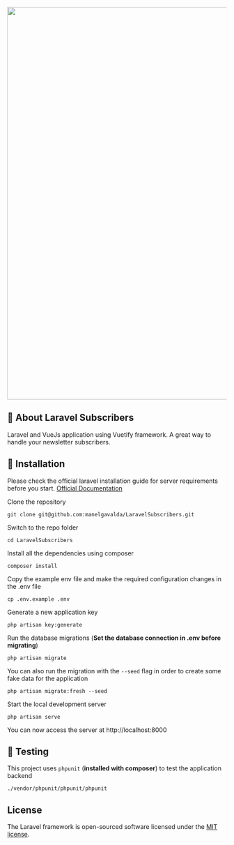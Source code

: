 <p align="center"><img src="https://raw.githubusercontent.com/manelgavalda/MailerLiteSubscribers/master/public/img/Subscribers.png" width="900"></p>

## :radio_button: About Laravel Subscribers

Laravel and VueJs application using Vuetify framework. A great way to handle your newsletter subscribers.

## :rocket: Installation

Please check the official laravel installation guide for server requirements before you start. [Official Documentation](https://laravel.com/docs/6.x/installation#installation)

Clone the repository

    git clone git@github.com:manelgavalda/LaravelSubscribers.git

Switch to the repo folder

    cd LaravelSubscribers

Install all the dependencies using composer

    composer install

Copy the example env file and make the required configuration changes in the .env file

    cp .env.example .env

Generate a new application key

    php artisan key:generate

Run the database migrations (**Set the database connection in .env before migrating**)

    php artisan migrate

You can also run the migration with the `--seed` flag in order to create some fake data for the application

    php artisan migrate:fresh --seed

Start the local development server

    php artisan serve

You can now access the server at http://localhost:8000

## :100: Testing

This project uses `phpunit` (**installed with composer**) to test the application backend

	./vendor/phpunit/phpunit/phpunit

## License

The Laravel framework is open-sourced software licensed under the [MIT license](https://opensource.org/licenses/MIT).
